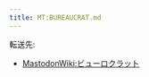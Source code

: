 ```yaml
---
title: MT:BUREAUCRAT.md
---
```

<div>

転送先:

-   [MastodonWiki:ビューロクラット](/MastodonWiki:%E3%83%93%E3%83%A5%E3%83%BC%E3%83%AD%E3%82%AF%E3%83%A9%E3%83%83%E3%83%88 "MastodonWiki:ビューロクラット")

</div>

<div>

</div>
